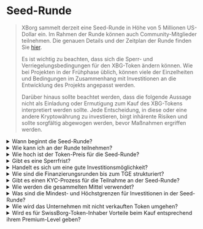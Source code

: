 # Seed-Runde

> XBorg sammelt derzeit eine Seed-Runde in Höhe von 5 Millionen US-Dollar ein. Im Rahmen der Runde können auch Community-Mitglieder teilnehmen. Die genauen Details und der Zeitplan der Runde finden Sie [hier](https://www.xborg.com/seed-round).&#x20;
>
> Es ist wichtig zu beachten, dass sich die Sperr- und Verriegelungsbedingungen für den XBG-Token ändern können. Wie bei Projekten in der Frühphase üblich, können viele der Einzelheiten und Bedingungen im Zusammenhang mit Investitionen an die Entwicklung des Projekts angepasst werden.
>
> Darüber hinaus sollte beachtet werden, dass die folgende Aussage nicht als Einladung oder Ermutigung zum Kauf des XBG-Tokens interpretiert werden sollte. Jede Entscheidung, in diese oder eine andere Kryptowährung zu investieren, birgt inhärente Risiken und sollte sorgfältig abgewogen werden, bevor Maßnahmen ergriffen werden.

<details>

<summary>Wann beginnt die Seed-Runde? </summary>

Die Seed-Runde wurde am 16. Mai 2023 mit dem Prometheus-Vault auf [XBorgs Launchpad](https://launchpad.xborg.com/project/xborg) eröffnet.

Was die SwissBorg-Vaults betrifft, öffnet das erste öffentliche Vault am 23. Mai 2023 um 14:00 Uhr CET, gefolgt von drei weiteren Vaults. Die genauen Termine und Vault-Größen finden Sie auf [unserer Website](https://www.xborg.com/how-to-invest).

</details>

<details>

<summary>Wie kann ich an der Runde teilnehmen? </summary>

Um an der Runde teilzunehmen, können Sie hier einen Prometheus NFT erwerben und an unserem [Launchpad](https://launchpad.xborg.com/) teilnehmen. Alternativ können Sie die SwissBorg-App herunterladen, um Zugang zu den Investitionsmöglichkeiten zu erhalten. Es sollte jedoch beachtet werden, dass nur Prometheus-Inhaber eine Zuteilung garantiert ist und das derzeitige Interesse an der Runde 4,5 Millionen US-Dollar übersteigt. Daher können wir möglicherweise keine Zuteilungen über die SwissBorg-App garantieren. Die genauen Details finden Sie [hier](https://www.xborg.com/how-to-invest).&#x20;



</details>

<details>

<summary>Wie hoch ist der Token-Preis für die Seed-Runde? </summary>

* VCs, BAs und Prometheus: 0,045 US-Dollar
* SwissBorg Series A, Genesis und Generation: 0,05 US-Dollar
* Öffentlich: 0,055 US-Dollar

</details>

<details>

<summary>Gibt es eine Sperrfrist? </summary>

Für strategische und Seed-Runden-Teilnehmer gilt eine Sperrfrist von 3 Monaten, gefolgt von einem 18-monatigen Vesting-Zeitplan nach dem TGE. Darüber hinaus werden 10% der gekauften XBG-Token sofort nach dem TGE verfügbar sein. Bitte beachten Sie, dass diese Bedingungen Änderungen unterliegen können, um den Anforderungen von Kryptobörsen gerecht zu werden.

</details>

<details>

<summary>Handelt es sich um eine gute Investitionsmöglichkeit? </summary>

Obwohl es der günstigste Preis ist, zu dem jemand XBG-Token kaufen kann, ist es wichtig zu beachten, dass wir keine positive Rendite garantieren können. Tatsächlich kann keine Investition garantiert positive Ergebnisse erzielen.

</details>

<details>

<summary>Wie sind die Finanzierungsrunden bis zum TGE strukturiert? </summary>

* **Strategische Runde:** 1 Million US-Dollar bei einem Preis von 0,025 US-Dollar pro XBG-Token eingesammelt.
* **Seed-Runde:** 5 Millionen US-Dollar bei einem Preis von 0,045-0,055 US-Dollar pro XBG-Token eingesammelt.&#x20;
* **Öffentliche Runde:** Gemäß dem LBP.&#x20;

</details>

<details>

<summary>Gibt es einen KYC-Prozess für die Teilnahme an der Seed-Runde? </summary>

Ja, sowohl die Seed- als auch die öffentlichen Runden unterliegen einem KYC-Verfahren. Auf dem XBorg Launchpad erfolgt das KYC-Verfahren hier: [https://launchpad.xborg.com/kyc](https://launchpad.xborg.com/kyc)

</details>

<details>

<summary>Wie werden die gesammelten Mittel verwendet? </summary>

Wir sammeln eine Seed-Runde in Höhe von 5 Millionen US-Dollar ein. Die gesammelten Mittel werden wie folgt verwendet und über einen Zeitraum von 3 Jahren ausgegeben.

* **Technische Entwicklungen:** 60% (3.000.000 US-Dollar) der Mittel werden für technische Entwicklungen und Infrastrukturkosten verwendet. Dies entspricht den Kosten von 10 Vollzeitingenieuren für drei Jahre zu einem durchschnittlichen Marktsalär von 7.000 US-Dollar pro Monat.
* **Marketing:** 20% (1.000.000 US-Dollar) der Mittel werden für Marketingausgaben, Influencer-Kampagnen, PR, Sponsoring-Möglichkeiten und Veranstaltungen verwendet.
* **Liquidität und Börsennotierungen:** 10% (500.000 US-Dollar) der Mittel werden für Börsennotierungsgebühren und Liquiditätsbereitstellung verwendet.
* **Betriebskosten:** 10% (500.000 US-Dollar) der Mittel werden für Büromiete, Rechtsgebühren und Software-Abonnements verwendet.

Die aktuellen Rücklagen decken die nicht-technischen HR-Kosten ab.

</details>

<details>

<summary>Was sind die Mindest- und Höchstgrenzen für Investitionen in der Seed-Runde?</summary>

Wenn Sie ein Prometheus-Inhaber sind, liegt die Mindestinvestitionsschwelle bei 100 US-Dollar, während das maximale Limit bei 3.000 US-Dollar pro NFT liegt. Für SwissBorg-Benutzer gelten investitionsabhängige Grenzen, die entsprechend variieren. Bitte beachten Sie unsere detaillierte Stufenaufteilung auf [unserer Website](https://www.xborg.com/how-to-invest).

</details>

<details>

<summary>Wie wird das Unternehmen mit nicht verkauften Token umgehen?</summary>

Im Falle von nicht verkauften Token können diese im Treasury aufbewahrt und schließlich OTC an große Investoren verkauft werden.

</details>

<details>

<summary>Wird es für SwissBorg-Token-Inhaber Vorteile beim Kauf entsprechend ihrem Premium-Level geben?</summary>

Series A-Investoren sowie Genesis/Generation Premiums können XBG-Token während der Seed-Runde erwerben, allerdings zu einer höheren Bewertung als Prometheus-Inhaber.

</details>

&#x20;